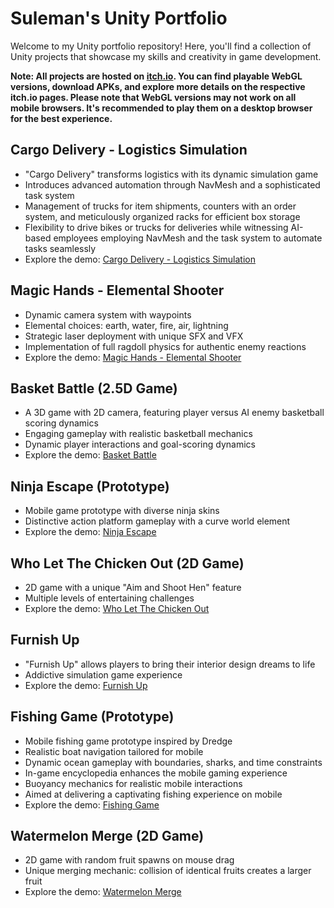 # Suleman's Unity Portfolio

Welcome to my Unity portfolio repository! Here, you'll find a collection of Unity projects that showcase my skills and creativity in game development.

**Note: All projects are hosted on [itch.io](https://sulemanitis.itch.io/). You can find playable WebGL versions, download APKs, and explore more details on the respective itch.io pages. Please note that WebGL versions may not work on all mobile browsers. It's recommended to play them on a desktop browser for the best experience.**

## Cargo Delivery - Logistics Simulation
- "Cargo Delivery" transforms logistics with its dynamic simulation game
- Introduces advanced automation through NavMesh and a sophisticated task system
- Management of trucks for item shipments, counters with an order system, and meticulously organized racks for efficient box storage
- Flexibility to drive bikes or trucks for deliveries while witnessing AI-based employees employing NavMesh and the task system to automate tasks seamlessly
- Explore the demo: [Cargo Delivery - Logistics Simulation](https://sulemanitis.itch.io/cargo-delivery)

## Magic Hands - Elemental Shooter
- Dynamic camera system with waypoints
- Elemental choices: earth, water, fire, air, lightning
- Strategic laser deployment with unique SFX and VFX
- Implementation of full ragdoll physics for authentic enemy reactions
- Explore the demo: [Magic Hands - Elemental Shooter](https://sulemanitis.itch.io/magic-hands)

## Basket Battle (2.5D Game)
- A 3D game with 2D camera, featuring player versus AI enemy basketball scoring dynamics
- Engaging gameplay with realistic basketball mechanics
- Dynamic player interactions and goal-scoring dynamics
- Explore the demo: [Basket Battle](https://sulemanitis.itch.io/basket-battle)

## Ninja Escape (Prototype)
- Mobile game prototype with diverse ninja skins
- Distinctive action platform gameplay with a curve world element
- Explore the demo: [Ninja Escape](https://sulemanitis.itch.io/ninja-escape)

## Who Let The Chicken Out (2D Game)
- 2D game with a unique "Aim and Shoot Hen" feature
- Multiple levels of entertaining challenges
- Explore the demo: [Who Let The Chicken Out](https://sulemanitis.itch.io/who-let-the-chicken-out)

## Furnish Up
- "Furnish Up" allows players to bring their interior design dreams to life
- Addictive simulation game experience
- Explore the demo: [Furnish Up](https://sulemanitis.itch.io/furnish-up)

## Fishing Game (Prototype)
- Mobile fishing game prototype inspired by Dredge
- Realistic boat navigation tailored for mobile
- Dynamic ocean gameplay with boundaries, sharks, and time constraints
- In-game encyclopedia enhances the mobile gaming experience
- Buoyancy mechanics for realistic mobile interactions
- Aimed at delivering a captivating fishing experience on mobile
- Explore the demo: [Fishing Game](https://sulemanitis.itch.io/fishing-game)

## Watermelon Merge (2D Game)
- 2D game with random fruit spawns on mouse drag
- Unique merging mechanic: collision of identical fruits creates a larger fruit
- Explore the demo: [Watermelon Merge](https://sulemanitis.itch.io/merge-watermelon)

